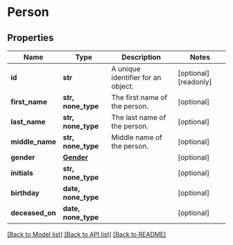 # Person


## Properties
Name | Type | Description | Notes
------------ | ------------- | ------------- | -------------
**id** | **str** | A unique identifier for an object. | [optional] [readonly] 
**first_name** | **str, none_type** | The first name of the person. | [optional] 
**last_name** | **str, none_type** | The last name of the person. | [optional] 
**middle_name** | **str, none_type** | Middle name of the person. | [optional] 
**gender** | [**Gender**](Gender.md) |  | [optional] 
**initials** | **str, none_type** |  | [optional] 
**birthday** | **date, none_type** |  | [optional] 
**deceased_on** | **date, none_type** |  | [optional] 

[[Back to Model list]](../../README.md#documentation-for-models) [[Back to API list]](../../README.md#documentation-for-api-endpoints) [[Back to README]](../../README.md)


